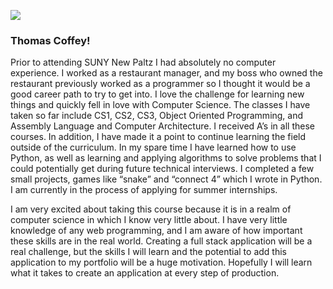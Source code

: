 
![][def]

      
	

[def]: tom.png




### Thomas Coffey!
Prior to attending SUNY New Paltz I had absolutely no computer experience. I worked as a restaurant manager, and my boss who owned the restaurant previously worked as a programmer so I thought it would be a good career path to try to get into. I love the challenge for learning new things and quickly fell in love with Computer Science. The classes I have taken so far include CS1, CS2, CS3, Object Oriented Programming, and Assembly Language and Computer Architecture. I received A’s in all these courses. In addition, I have made it a point to continue learning the field outside of the curriculum. In my spare time I have learned how to use Python, as well as learning and applying algorithms to solve problems that I could potentially get during future technical interviews. I completed a few small projects, games like “snake” and “connect 4” which I wrote in Python.  I am currently in the process of applying for summer internships. 
	
I am very excited about taking this course because it is in a realm of computer science in which I know very little about. I have very little knowledge of any web programming, and I am aware of how important these skills are in the real world. Creating a full stack application will be a real challenge, but the skills I will learn and the potential to add this application to my portfolio will be a huge motivation. Hopefully I will learn what it takes to create an application at every step of production.
